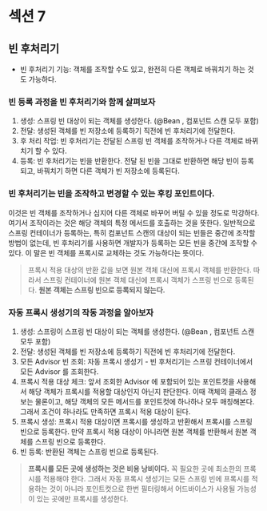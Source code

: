 # 섹션 7

## 빈 후처리기

* 빈 후처리기 기능: 객체를 조작할 수도 있고, 완전히 다른 객체로 바꿔치기 하는 것도 가능하다.

### 빈 등록 과정을 빈 후처리기와 함께 살펴보자
1. 생성: 스프링 빈 대상이 되는 객체를 생성한다. (@Bean , 컴포넌트 스캔 모두 포함)
2. 전달: 생성된 객체를 빈 저장소에 등록하기 직전에 빈 후처리기에 전달한다.
3. 후 처리 작업: 빈 후처리기는 전달된 스프링 빈 객체를 조작하거나 다른 객체로 바뀌치기 할 수 있다.
4. 등록: 빈 후처리기는 빈을 반환한다. 전달 된 빈을 그대로 반환하면 해당 빈이 등록되고, 바꿔치기 하면 다른 객체가 빈 저장소에 등록된다.

### 빈 후처리기는 빈을 조작하고 변경할 수 있는 후킹 포인트이다.
이것은 빈 객체를 조작하거나 심지어 다른 객체로 바꾸어 버릴 수 있을 정도로 막강하다.
여기서 조작이라는 것은 해당 객체의 특정 메서드를 호출하는 것을 뜻한다.
일반적으로 스프링 컨테이너가 등록하는, 특히 컴포넌트 스캔의 대상이 되는 빈들은 중간에 조작할 방법이 없는데, 빈 후처리기를 사용하면 개발자가 등록하는 모든 빈을 중간에 조작할 수 있다. 이 말은 빈 객체를 프록시로 교체하는 것도 가능하다는 뜻이다.

> 프록시 적용 대상의 반환 값을 보면 원본 객체 대신에 프록시 객체를 반환한다. 따라서 스프링 컨테이너에 원본 객체 대신에 프록시 객체가 스프링 빈으로 등록된다. **원본 객체는 스프링 빈으로 등록되지 않는다.**

### 자동 프록시 생성기의 작동 과정을 알아보자
1. 생성: 스프링이 스프링 빈 대상이 되는 객체를 생성한다. (@Bean , 컴포넌트 스캔 모두 포함)
2. 전달: 생성된 객체를 빈 저장소에 등록하기 직전에 빈 후처리기에 전달한다.
3. 모든 Advisor 빈 조회: 자동 프록시 생성기 - 빈 후처리기는 스프링 컨테이너에서 모든 Advisor 를 조회한다.
4. 프록시 적용 대상 체크: 앞서 조회한 Advisor 에 포함되어 있는 포인트컷을 사용해서 해당 객체가 프록시를 적용할 대상인지 아닌지 판단한다. 이때 객체의 클래스 정보는 물론이고, 해당 객체의 모든 메서드를 포인트컷에 하나하나 모두 매칭해본다. 그래서 조건이 하나라도 만족하면 프록시 적용 대상이 된다.
5. 프록시 생성: 프록시 적용 대상이면 프록시를 생성하고 반환해서 프록시를 스프링 빈으로 등록한다. 만약 프록시 적용 대상이 아니라면 원본 객체를 반환해서 원본 객체를 스프링 빈으로 등록한다.
6. 빈 등록: 반환된 객체는 스프링 빈으로 등록된다.

> **프록시를 모든 곳에 생성하는 것은 비용 낭비이다.** 꼭 필요한 곳에 최소한의 프록시를 적용해야 한다. 그래서 자동 프록시 생성기는 모든 스프링 빈에 프록시를 적용하는 것이 아니라 포인트컷으로 한번 필터링해서 어드바이스가 사용될 가능성이 있는 곳에만 프록시를 생성한다.
